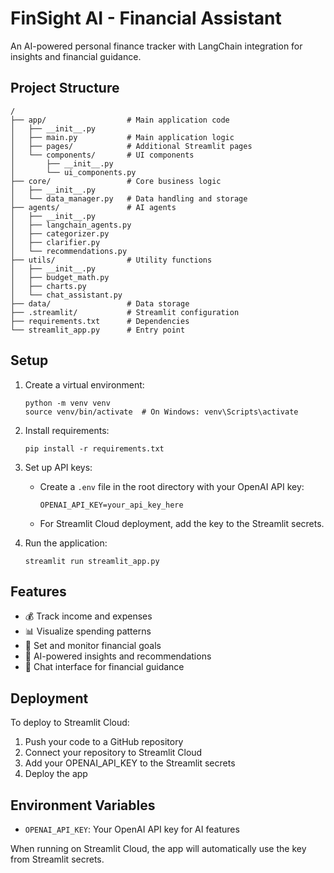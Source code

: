 # FinSight AI - Financial Assistant

An AI-powered personal finance tracker with LangChain integration for insights and financial guidance.

## Project Structure

```
/
├── app/                  # Main application code
│   ├── __init__.py
│   ├── main.py           # Main application logic
│   ├── pages/            # Additional Streamlit pages
│   └── components/       # UI components
│       ├── __init__.py
│       └── ui_components.py
├── core/                 # Core business logic
│   ├── __init__.py
│   └── data_manager.py   # Data handling and storage
├── agents/               # AI agents
│   ├── __init__.py
│   ├── langchain_agents.py
│   ├── categorizer.py
│   ├── clarifier.py
│   └── recommendations.py
├── utils/                # Utility functions
│   ├── __init__.py
│   ├── budget_math.py
│   ├── charts.py
│   └── chat_assistant.py
├── data/                 # Data storage
├── .streamlit/           # Streamlit configuration
├── requirements.txt      # Dependencies
└── streamlit_app.py      # Entry point
```

## Setup

1. Create a virtual environment:
   ```
   python -m venv venv
   source venv/bin/activate  # On Windows: venv\Scripts\activate
   ```

2. Install requirements:
   ```
   pip install -r requirements.txt
   ```

3. Set up API keys:
   - Create a `.env` file in the root directory with your OpenAI API key:
     ```
     OPENAI_API_KEY=your_api_key_here
     ```
   - For Streamlit Cloud deployment, add the key to the Streamlit secrets.

4. Run the application:
   ```
   streamlit run streamlit_app.py
   ```

## Features

- 💰 Track income and expenses
- 📊 Visualize spending patterns
- 🎯 Set and monitor financial goals
- 🤖 AI-powered insights and recommendations
- 💬 Chat interface for financial guidance

## Deployment

To deploy to Streamlit Cloud:

1. Push your code to a GitHub repository
2. Connect your repository to Streamlit Cloud
3. Add your OPENAI_API_KEY to the Streamlit secrets
4. Deploy the app

## Environment Variables

- `OPENAI_API_KEY`: Your OpenAI API key for AI features

When running on Streamlit Cloud, the app will automatically use the key from Streamlit secrets. 